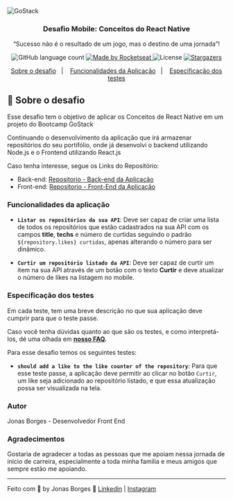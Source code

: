 <img alt="GoStack" src="https://storage.googleapis.com/golden-wind/bootcamp-gostack/header-desafios.png" />

<h3 align="center">
  Desafio Mobile: Conceitos do React Native
</h3>

<p align="center">“Sucesso não é o resultado de um jogo, mas o destino de uma jornada”!</blockquote>

<p align="center">
  <img alt="GitHub language count" src="https://img.shields.io/github/languages/count/rocketseat/bootcamp-gostack-desafios?color=%2304D361">

  <a href="https://rocketseat.com.br">
    <img alt="Made by Rocketseat" src="https://img.shields.io/badge/made%20by-Rocketseat-%2304D361">
  </a>

  <img alt="License" src="https://img.shields.io/badge/license-MIT-%2304D361">

  <a href="https://github.com/Rocketseat/bootcamp-gostack-desafios/stargazers">
    <img alt="Stargazers" src="https://img.shields.io/github/stars/rocketseat/bootcamp-gostack-desafios?style=social">
  </a>
</p>

<p align="center">
  <a href="#rocket-sobre-o-desafio">Sobre o desafio</a>&nbsp;&nbsp;&nbsp;|&nbsp;&nbsp;&nbsp;
  <a href="#Funcionalidades-da-aplicação">Funcionalidades da Aplicação</a>&nbsp;&nbsp;&nbsp;|&nbsp;&nbsp;&nbsp;
  <a href="#Específicação-dos-testes">Especificação dos testes</a>
</p>

## :rocket: Sobre o desafio

Esse desafio tem o objetivo de aplicar os Conceitos de React Native em um projeto do Bootcamp GoStack

Continuando o desenvolvimento da aplicação que irá armazenar repositórios do seu portifólio, onde já desenvolvi o backend utilizando Node.js e o Frontend utilizando React.js

Caso tenha interesse, segue os Links do Repositório:
- Back-end: [Repositorio - Back-end da Aplicação](https://github.com/jonasborgesweb/N1_BackEnd-NodeJS)
- Front-end: [Repositorio - Front-End da Aplicação](https://github.com/jonasborgesweb/N1_FrontEnd-ReactJS)

### Funcionalidades da aplicação

- **`Listar os repositórios da sua API`**: Deve ser capaz de criar uma lista de todos os repositórios que estão cadastrados na sua API com os campos **title**, **techs** e número de curtidas seguindo o padrão `${repository.likes} curtidas`, apenas alterando o número para ser dinâmico.

- **`Curtir um repositório listado da API`**: Deve ser capaz de curtir um item na sua API através de um botão com o texto **Curtir** e deve atualizar o número de likes na listagem no mobile.

### Específicação dos testes

Em cada teste, tem uma breve descrição no que sua aplicação deve cumprir para que o teste passe.

Caso você tenha dúvidas quanto ao que são os testes, e como interpretá-los, dé uma olhada em **[nosso FAQ](https://github.com/Rocketseat/bootcamp-gostack-desafios/tree/master/faq-desafios).**

Para esse desafio temos os seguintes testes:

- **`should add a like to the like counter of the repository`**: Para que esse teste passe, a aplicação deve permitir ao clicar no botão `Curtir`, um like seja adicionado ao repositório listado, e que essa atualização possa ser visualizada na tela.


### Autor
Jonas Borges - Desenvolvedor Front End

### Agradecimentos
Gostaria de agradecer a todas as pessoas que me apoiam nessa jornada de inicio de carreira, especialmente a toda minha familia e meus amigos que sempre estão me apoiando.

---

Feito com 💜 by Jonas Borges :wave: [Linkedin](https://www.linkedin.com/in/jonasborgesweb/) | [Instagram](https://www.instagram.com/jonasborgesweb/)
